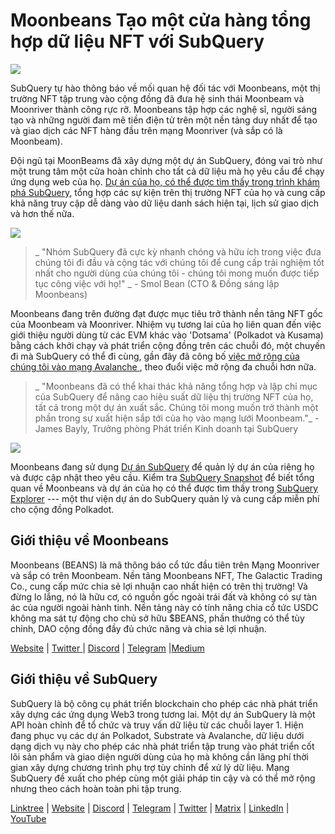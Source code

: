 # Moonbeans Tạo một cửa hàng tổng hợp dữ liệu NFT với SubQuery

![](https://miro.medium.com/max/1400/0*WyB06V5POhvv7q4m)

SubQuery tự hào thông báo về mối quan hệ đối tác với Moonbeans, một thị trường NFT tập trung vào cộng đồng đã đưa hệ sinh thái Moonbeam và Moonriver thành công rực rỡ. Moonbeans tập hợp các nghệ sĩ, người sáng tạo và những người đam mê tiền điện tử trên một nền tảng duy nhất để tạo và giao dịch các NFT hàng đầu trên mạng Moonriver (và sắp có là Moonbeam).

Đội ngũ tại MoonBeams đã xây dựng một dự án SubQuery, đóng vai trò như một trung tâm một cửa hoàn chỉnh cho tất cả dữ liệu mà họ yêu cầu để chạy ứng dụng web của họ. [Dự án của họ, có thể được tìm thấy trong trình khám phá SubQuery](https://explorer.subquery.network/subquery/m00nbeans/marketplace-v3), tổng hợp các sự kiện trên thị trường NFT của họ và cung cấp khả năng truy cập dễ dàng vào dữ liệu danh sách hiện tại, lịch sử giao dịch và hơn thế nữa.

![](https://miro.medium.com/max/1400/0*j4M8qDAU12se05uX)

> _ "Nhóm SubQuery đã cực kỳ nhanh chóng và hữu ích trong việc đưa chúng tôi đi đầu và cộng tác với chúng tôi để cung cấp trải nghiệm tốt nhất cho người dùng của chúng tôi - chúng tôi mong muốn được tiếp tục công việc với họ!" _ - Smol Bean (CTO & Đồng sáng lập Moonbeans)

Moonbeans đang trên đường đạt được mục tiêu trở thành nền tảng NFT gốc của Moonbeam và Moonriver. Nhiệm vụ tương lai của họ liên quan đến việc giới thiệu người dùng từ các EVM khác vào 'Dotsama' (Polkadot và Kusama) bằng cách khởi chạy và phát triển cộng đồng trên các chuỗi đó, một chuyến đi mà SubQuery có thể đi cùng, gần đây đã công bố [ việc mở rộng của chúng tôi vào mạng Avalanche ](../blogs/20220321-avalache.md), theo đuổi việc mở rộng đa chuỗi hơn nữa.

> _ "Moonbeans đã có thể khai thác khả năng tổng hợp và lập chỉ mục của SubQuery để nâng cao hiệu suất dữ liệu thị trường NFT của họ, tất cả trong một dự án xuất sắc. Chúng tôi mong muốn trở thành một phần trong sự xuất hiện sắp tới của họ vào mạng lưới Moonbeam."_ - James Bayly, Trưởng phòng Phát triển Kinh doanh tại SubQuery

![](https://miro.medium.com/max/1400/0*-FlPYXDl_QKfz9s5)

Moonbeans đang sử dụng [Dự án SubQuery](https://project.subquery.network/) để quản lý dự án của riêng họ và được cập nhật theo yêu cầu. Kiểm tra [SubQuery Snapshot](https://twitter.com/subquerynetwork/status/1497134283827339416?s=21) để biết tổng quan về Moonbeans và dự án của họ có thể được tìm thấy trong [SubQuery Explorer](https://explorer.subquery.network/) --- một thư viện dự án do SubQuery quản lý và cung cấp miễn phí cho cộng đồng Polkadot.

## Giới thiệu về Moonbeans

Moonbeans (BEANS) là mã thông báo cổ tức đầu tiên trên Mạng Moonriver và sắp có trên Moonbeam. Nền tảng Moonbeans NFT, The Galactic Trading Co., cung cấp mức chia sẻ lợi nhuận cao nhất hiện có trên thị trường! Và đừng lo lắng, nó là hữu cơ, có nguồn gốc ngoài trái đất và không có sự tàn ác của người ngoài hành tinh. Nền tảng này có tính năng chia cổ tức USDC không ma sát tự động cho chủ sở hữu $BEANS, phần thưởng có thể tùy chỉnh, DAO cộng đồng đầy đủ chức năng và chia sẻ lợi nhuận.

[Website](http://moonbeans.io/) | [Twitter ](https://twitter.com/MoonBeansIO)| [Discord](http://discord.gg/qqE9aBPzQ9) | [Telegram](http://t.me/moonbeansio) |[Medium](https://medium.com/@MoonBeans)

## Giới thiệu về SubQuery

SubQuery là bộ công cụ phát triển blockchain cho phép các nhà phát triển xây dựng các ứng dụng Web3 trong tương lai. Một dự án SubQuery là một API hoàn chỉnh để tổ chức và truy vấn dữ liệu từ các chuỗi layer 1. Hiện đang phục vụ các dự án Polkadot, Substrate và Avalanche, dữ liệu dưới dạng dịch vụ này cho phép các nhà phát triển tập trung vào phát triển cốt lõi sản phẩm và giao diện người dùng của họ mà không cần lãng phí thời gian xây dựng chương trình phụ trợ tùy chỉnh để xử lý dữ liệu. Mạng SubQuery đề xuất cho phép cùng một giải pháp tin cậy và có thể mở rộng nhưng theo cách hoàn toàn phi tập trung.

[Linktree](https://linktr.ee/subquerynetwork) | [Website](https://subquery.network/) | [Discord](https://discord.com/invite/78zg8aBSMG) | [Telegram](https://t.me/subquerynetwork) | [Twitter](https://twitter.com/subquerynetwork) | [Matrix](https://matrix.to/#/#subquery:matrix.org) | [LinkedIn](https://www.linkedin.com/company/subquery) | [YouTube](https://www.youtube.com/channel/UCi1a6NUUjegcLHDFLr7CqLw)
